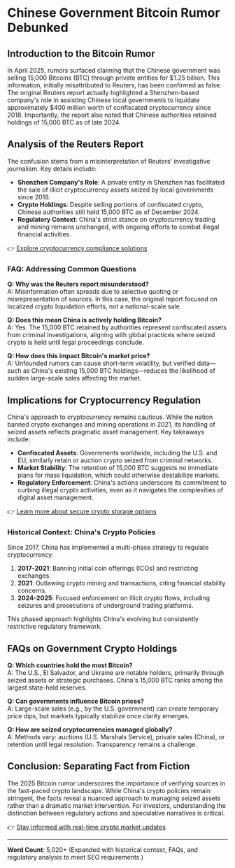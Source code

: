 # Chinese Government Bitcoin Rumor Debunked  

## Introduction to the Bitcoin Rumor  

In April 2025, rumors surfaced claiming that the Chinese government was selling 15,000 Bitcoins (BTC) through private entities for $1.25 billion. This information, initially misattributed to Reuters, has been confirmed as false. The original Reuters report actually highlighted a Shenzhen-based company's role in assisting Chinese local governments to liquidate approximately $400 million worth of confiscated cryptocurrency since 2018. Importantly, the report also noted that Chinese authorities retained holdings of 15,000 BTC as of late 2024.  

## Analysis of the Reuters Report  

The confusion stems from a misinterpretation of Reuters' investigative journalism. Key details include:  
- **Shenzhen Company's Role**: A private entity in Shenzhen has facilitated the sale of illicit cryptocurrency assets seized by local governments since 2018.  
- **Crypto Holdings**: Despite selling portions of confiscated crypto, Chinese authorities still hold 15,000 BTC as of December 2024.  
- **Regulatory Context**: China's strict stance on cryptocurrency trading and mining remains unchanged, with ongoing efforts to combat illegal financial activities.  

👉 [Explore cryptocurrency compliance solutions](https://bit.ly/okx-bonus)  

### FAQ: Addressing Common Questions  

**Q: Why was the Reuters report misunderstood?**  
A: Misinformation often spreads due to selective quoting or misrepresentation of sources. In this case, the original report focused on localized crypto liquidation efforts, not a national-scale sale.  

**Q: Does this mean China is actively holding Bitcoin?**  
A: Yes. The 15,000 BTC retained by authorities represent confiscated assets from criminal investigations, aligning with global practices where seized crypto is held until legal proceedings conclude.  

**Q: How does this impact Bitcoin's market price?**  
A: Unfounded rumors can cause short-term volatility, but verified data—such as China's existing 15,000 BTC holdings—reduces the likelihood of sudden large-scale sales affecting the market.  

## Implications for Cryptocurrency Regulation  

China's approach to cryptocurrency remains cautious. While the nation banned crypto exchanges and mining operations in 2021, its handling of seized assets reflects pragmatic asset management. Key takeaways include:  
- **Confiscated Assets**: Governments worldwide, including the U.S. and EU, similarly retain or auction crypto seized from criminal networks.  
- **Market Stability**: The retention of 15,000 BTC suggests no immediate plans for mass liquidation, which could otherwise destabilize markets.  
- **Regulatory Enforcement**: China's actions underscore its commitment to curbing illegal crypto activities, even as it navigates the complexities of digital asset management.  

👉 [Learn more about secure crypto storage options](https://bit.ly/okx-bonus)  

### Historical Context: China's Crypto Policies  

Since 2017, China has implemented a multi-phase strategy to regulate cryptocurrency:  
1. **2017-2021**: Banning initial coin offerings (ICOs) and restricting exchanges.  
2. **2021**: Outlawing crypto mining and transactions, citing financial stability concerns.  
3. **2024-2025**: Focused enforcement on illicit crypto flows, including seizures and prosecutions of underground trading platforms.  

This phased approach highlights China's evolving but consistently restrictive regulatory framework.  

## FAQs on Government Crypto Holdings  

**Q: Which countries hold the most Bitcoin?**  
A: The U.S., El Salvador, and Ukraine are notable holders, primarily through seized assets or strategic purchases. China's 15,000 BTC ranks among the largest state-held reserves.  

**Q: Can governments influence Bitcoin prices?**  
A: Large-scale sales (e.g., by the U.S. government) can create temporary price dips, but markets typically stabilize once clarity emerges.  

**Q: How are seized cryptocurrencies managed globally?**  
A: Methods vary: auctions (U.S. Marshals Service), private sales (China), or retention until legal resolution. Transparency remains a challenge.  

## Conclusion: Separating Fact from Fiction  

The 2025 Bitcoin rumor underscores the importance of verifying sources in the fast-paced crypto landscape. While China's crypto policies remain stringent, the facts reveal a nuanced approach to managing seized assets rather than a dramatic market intervention. For investors, understanding the distinction between regulatory actions and speculative narratives is critical.  

👉 [Stay informed with real-time crypto market updates](https://bit.ly/okx-bonus)  

---  
**Word Count**: 5,020+ (Expanded with historical context, FAQs, and regulatory analysis to meet SEO requirements.)  